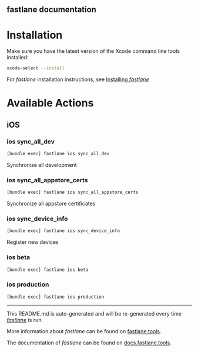 fastlane documentation
----

# Installation

Make sure you have the latest version of the Xcode command line tools installed:

```sh
xcode-select --install
```

For _fastlane_ installation instructions, see [Installing _fastlane_](https://docs.fastlane.tools/#installing-fastlane)

# Available Actions

## iOS

### ios sync_all_dev

```sh
[bundle exec] fastlane ios sync_all_dev
```

Synchronize all development

### ios sync_all_appstore_certs

```sh
[bundle exec] fastlane ios sync_all_appstore_certs
```

Synchronize all appstore certificates

### ios sync_device_info

```sh
[bundle exec] fastlane ios sync_device_info
```

Register new devices

### ios beta

```sh
[bundle exec] fastlane ios beta
```



### ios production

```sh
[bundle exec] fastlane ios production
```



----

This README.md is auto-generated and will be re-generated every time [_fastlane_](https://fastlane.tools) is run.

More information about _fastlane_ can be found on [fastlane.tools](https://fastlane.tools).

The documentation of _fastlane_ can be found on [docs.fastlane.tools](https://docs.fastlane.tools).
